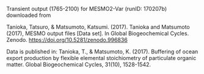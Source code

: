 Transient output (1765-2100) for MESMO2-Var (runID: 170207b) downloaded from 

Tanioka, Tatsuro, & Matsumoto, Katsumi. (2017). Tanioka and Matsumoto (2017), MESMO output files [Data set]. In Global Biogeochemical Cycles. Zenodo. https://doi.org/10.5281/zenodo.996836

Data is published in:
Tanioka, T., & Matsumoto, K. (2017). Buffering of ocean export production by flexible elemental stoichiometry of particulate organic matter. Global Biogeochemical Cycles, 31(10), 1528-1542.


